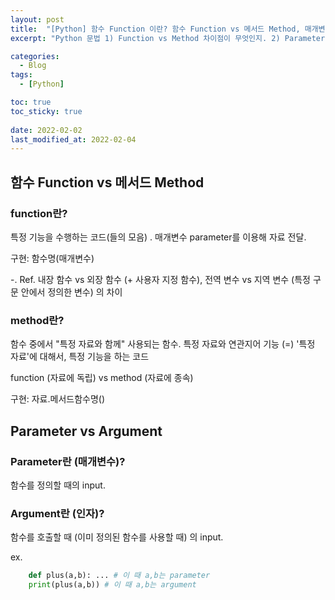 ```yaml
---
layout: post
title:  "[Python] 함수 Function 이란? 함수 Function vs 메서드 Method, 매개변수 Parameter vs 인자 Argument"
excerpt: "Python 문법 1) Function vs Method 차이점이 무엇인지. 2) Parameter vs Argument 차이점"

categories:
  - Blog
tags:
  - [Python]

toc: true
toc_sticky: true
 
date: 2022-02-02
last_modified_at: 2022-02-04
---
```



## 함수 Function vs 메서드 Method
### function란? 
특정 기능을 수행하는 코드(들의 모음) . 매개변수 parameter를 이용해 자료 전달. 

구현: 함수명(매개변수)

-. Ref. 내장 함수 vs 외장 함수 (+ 사용자 지정 함수), 전역 변수 vs 지역 변수 (특정 구문 안에서 정의한 변수) 의 차이

### method란? 
함수 중에서 "특정 자료와 함께" 사용되는 함수. 특정 자료와 연관지어 기능 (=) '특정 자료'에 대해서, 특정 기능을 하는 코드 

function (자료에 독립) vs method (자료에 종속)

구현: 자료.메서드함수명()


## Parameter vs Argument
### Parameter란 (매개변수)? 
함수를 정의할 때의 input.
### Argument란 (인자)? 
함수를 호출할 때 (이미 정의된 함수를 사용할 때) 의 input.

ex. 

```python
    def plus(a,b): ... # 이 때 a,b는 parameter
    print(plus(a,b)) # 이 때 a,b는 argument
```
